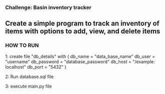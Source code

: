 ### Challenge: Basin inventory tracker

## Create a simple program to track an inventory of items with options to add, view, and delete items

### HOW TO RUN

1: create file "db_details" with (
  db_name = "data_base_name"
  db_user = "username"
  db_password = "database_password"
  db_host = "/example: localhost"
  db_port = "5432"
)

2: Run database.sql file

3: execute main.py file
